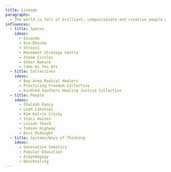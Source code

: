 ```yaml
---
title: Lineage
paragraphs:
  - The world is full of brilliant, compassionate and creative people and groups doing amazing work under difficult circumstances. I’ve had the privilege of working with and learning from some of them; others have kindly made their work available in print or online and I’ve benefitted from that, too. Here are some of my favourites…
influences:
  - title: Spaces
    ideas:
      - Escanda
      - Eco-Dharma
      - Strozzi
      - Movement Strategy Centre
      - Stone Circles
      - Other Nature
      - Come As You Are
  - title: Collectives
    ideas:
      - Bay Area Radical Healers
      - Practicing Freedom Collective
      - Kindred Southern Healing Justice Collective
  - title: People
    ideas:
      - Shaleah Dancy
      - Leah Lakshimi
      - Kim Katrin Crosby
      - Staci Haines
      - Luisah Teish
      - Tomson Highway
      - Dori Midnight
  - title: Systems/Ways of Thinking
    ideas:
      - Generative Somatics
      - Popular Education
      - Ecopedagogy
      - Deschooling
---
```

